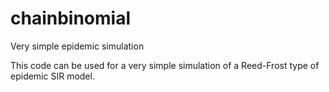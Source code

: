 # chainbinomial
Very simple epidemic simulation

This code can be used for a very simple simulation of a Reed-Frost type of epidemic SIR model.
